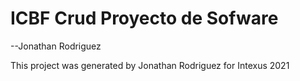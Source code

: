 # ICBF Crud Proyecto de Sofware
--Jonathan Rodriguez

This project was generated by Jonathan Rodriguez for Intexus 2021
